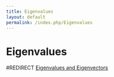 ```yaml
---
title: Eigenvalues
layout: default
permalink: /index.php/Eigenvalues
---
```


# Eigenvalues

#REDIRECT [Eigenvalues and Eigenvectors](Eigenvalues_and_Eigenvectors)